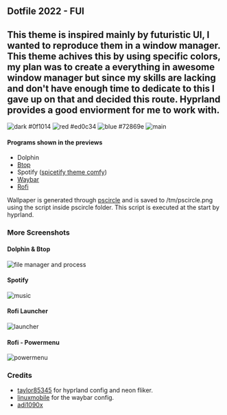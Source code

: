 ## Dotfile 2022 - FUI
This theme is inspired mainly by futuristic UI, I wanted to reproduce them in a window manager. This theme achives this by using specific colors, my plan was to create a everything in awesome window manager but since my skills are lacking and don't have enough time to dedicate to this I gave up on that and decided this route. Hyprland provides a good enviorment for me to work with.
---
![dark](https://i.imgur.com/SiN9CnO.png) #0f1014 ![red](https://i.imgur.com/xr3LEqS.png) #ed0c34 ![blue](https://i.imgur.com/rHgIcO0.png) #72869e 
![main](https://i.imgur.com/TJztYvd.png) 

#### Programs shown in the previews
- Dolphin
- [Btop](https://github.com/aristocratos/btop)
- Spotify ([spicetify theme comfy](https://github.com/Comfy-Themes/Spicetify))
- [Waybar](https://github.com/Alexays/Waybar)
- [Rofi](https://github.com/davatorium/rofi)

Wallpaper is generated through [pscircle](https://gitlab.com/mildlyparallel/pscircle) and is saved to /tm/pscircle.png using the script inside pscircle folder. This script is executed at the start by hyprland.

### More Screenshots
#### Dolphin & Btop
![file manager and process](https://i.imgur.com/C45ula7.png)
#### Spotify
![music](https://i.imgur.com/4KxrwxY.png)
#### Rofi Launcher
![launcher](https://i.imgur.com/OCQjBvw.png)
#### Rofi - Powermenu
![powermenu](https://i.imgur.com/LefTtzA.png)

### Credits
- [taylor85345](https://github.com/taylor85345/garden-hyprland-dotfiles) for hyprland config and neon fliker.
- [linuxmobile](https://github.com/linuxmobile/hyprland-dots) for the waybar config.
- [adi1090x](https://github.com/taylor85345/garden-hyprland-dotfiles)

